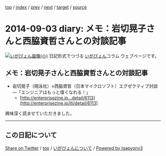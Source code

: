 [top](../index.html) 
 / [index](index.html) 
 / [prev](ig140901.html) 
 / [next](ig140904.html) 
 / [target](https://igapyon.github.io/diary/2014/ig140903.html) 
 / [source](https://github.com/igapyon/diary/blob/master/2014/ig140903.src.md) 

2014-09-03 diary: メモ：岩切晃子さんと西脇資哲さんとの対談記事
=====================================================================================================
[![いがぴょん画像(小)](https://igapyon.github.io/diary/images/iga200306s.jpg "いがぴょん")](https://igapyon.github.io/diary/memo/memoigapyon.html) 日記形式でつづる [いがぴょん](https://igapyon.github.io/diary/memo/memoigapyon.html)コラム ウェブページです。

## メモ：岩切晃子さんと西脇資哲さんとの対談記事


* 岩切晃子（翔泳社）×西脇資哲（日本マイクロソフト）エグゼクティブ対談―「エンジニアはもっと偉くなれる！」
  * [http://enterprisezine.jp...detail/6113](http://enterprisezine.jp/iti/detail/6113)

興味深く読ませていただきました。


----------------------------------------------------------------------------------------------------

## この日記について

[Share on Twitter](https://twitter.com/intent/tweet?hashtags=igapyon%2Cdiary%2C%E3%81%84%E3%81%8C%E3%81%B4%E3%82%87%E3%82%93&text=%E3%83%A1%E3%83%A2%EF%BC%9A%E5%B2%A9%E5%88%87%E6%99%83%E5%AD%90%E3%81%95%E3%82%93%E3%81%A8%E8%A5%BF%E8%84%87%E8%B3%87%E5%93%B2%E3%81%95%E3%82%93%E3%81%A8%E3%81%AE%E5%AF%BE%E8%AB%87%E8%A8%98%E4%BA%8B&url=https%3A%2F%2Figapyon.github.io%2Fdiary%2F2014%2Fig140903.html) / [top](../index.html) / [いがぴょんについて](https://igapyon.github.io/diary/memo/memoigapyon.html) / [Powered by Igapyonv3](https://github.com/igapyon/igapyonv3)
